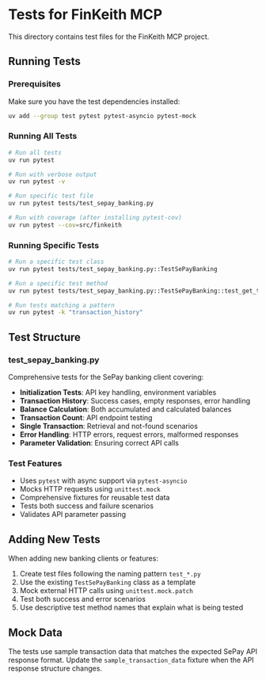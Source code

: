 # Tests for FinKeith MCP

This directory contains test files for the FinKeith MCP project.

## Running Tests

### Prerequisites
Make sure you have the test dependencies installed:
```bash
uv add --group test pytest pytest-asyncio pytest-mock
```

### Running All Tests
```bash
# Run all tests
uv run pytest

# Run with verbose output
uv run pytest -v

# Run specific test file
uv run pytest tests/test_sepay_banking.py

# Run with coverage (after installing pytest-cov)
uv run pytest --cov=src/finkeith
```

### Running Specific Tests
```bash
# Run a specific test class
uv run pytest tests/test_sepay_banking.py::TestSePayBanking

# Run a specific test method
uv run pytest tests/test_sepay_banking.py::TestSePayBanking::test_get_transaction_history_success

# Run tests matching a pattern
uv run pytest -k "transaction_history"
```

## Test Structure

### test_sepay_banking.py
Comprehensive tests for the SePay banking client covering:

- **Initialization Tests**: API key handling, environment variables
- **Transaction History**: Success cases, empty responses, error handling
- **Balance Calculation**: Both accumulated and calculated balances
- **Transaction Count**: API endpoint testing
- **Single Transaction**: Retrieval and not-found scenarios
- **Error Handling**: HTTP errors, request errors, malformed responses
- **Parameter Validation**: Ensuring correct API calls

### Test Features
- Uses `pytest` with async support via `pytest-asyncio`
- Mocks HTTP requests using `unittest.mock`
- Comprehensive fixtures for reusable test data
- Tests both success and failure scenarios
- Validates API parameter passing

## Adding New Tests

When adding new banking clients or features:

1. Create test files following the naming pattern `test_*.py`
2. Use the existing `TestSePayBanking` class as a template
3. Mock external HTTP calls using `unittest.mock.patch`
4. Test both success and error scenarios
5. Use descriptive test method names that explain what is being tested

## Mock Data

The tests use sample transaction data that matches the expected SePay API response format. Update the `sample_transaction_data` fixture when the API response structure changes.

